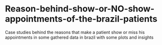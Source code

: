 # Reason-behind-show-or-NO-show-appointments-of-the-brazil-patients
Case studies behind the reasons that make a patient show or miss his appointments in some gathered data in brazil with some plots and insights 
